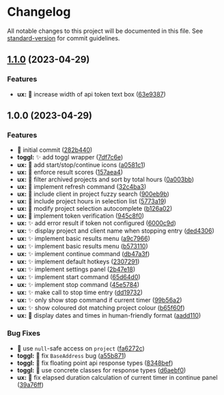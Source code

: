 # Changelog

All notable changes to this project will be documented in this file. See [standard-version](https://github.com/conventional-changelog/standard-version) for commit guidelines.

## [1.1.0](https://github.com/JamesNZL/flow-toggl-plugin/compare/v1.0.0...v1.1.0) (2023-04-29)


### Features

* **ux:** :lipstick: increase width of api token text box ([63e9387](https://github.com/JamesNZL/flow-toggl-plugin/commit/63e938754a8287ce7cd103575f7dc03c055d7686))

## 1.0.0 (2023-04-29)


### Features

* :tada: initial commit ([282b440](https://github.com/JamesNZL/flow-toggl-plugin/commit/282b4401a26060c520ff80b670cab8f762520f99))
* **toggl:** :sparkles: add toggl wrapper ([7df7c6e](https://github.com/JamesNZL/flow-toggl-plugin/commit/7df7c6ebbb141802228559d4738e25f9f94636aa))    
* **ux:** :children_crossing: add start/stop/continue icons ([a0581c1](https://github.com/JamesNZL/flow-toggl-plugin/commit/a0581c1f47b0649955817343cd0c1ef1c16d5278))
* **ux:** :children_crossing: enforce result scores ([157aea4](https://github.com/JamesNZL/flow-toggl-plugin/commit/157aea4caf2a0db2091ef37dd6d7e00f0d113bf0))
* **ux:** :children_crossing: filter archived projects and sort by total hours ([0a003bb](https://github.com/JamesNZL/flow-toggl-plugin/commit/0a003bb3e5e5ddf86a7d7a3550388f8aeff72e57))
* **ux:** :children_crossing: implement refresh command ([32c4ba3](https://github.com/JamesNZL/flow-toggl-plugin/commit/32c4ba3b1056ba34fb58d594eeb8146378c9198c))
* **ux:** :children_crossing: include client in project fuzzy search ([900eb9b](https://github.com/JamesNZL/flow-toggl-plugin/commit/900eb9b4bc92edba3a4f0fd69648f0e67b23d522))
* **ux:** :children_crossing: include project hours in selection list ([5773a19](https://github.com/JamesNZL/flow-toggl-plugin/commit/5773a19c14c9275cb519f5de0fb6d65b5828adf8))
* **ux:** :children_crossing: modify project selection autocomplete ([b126a02](https://github.com/JamesNZL/flow-toggl-plugin/commit/b126a0295239e54106343937a923f47959229027))
* **ux:** :passport_control: implement token verification ([945c8f0](https://github.com/JamesNZL/flow-toggl-plugin/commit/945c8f0180a323cb6dd35f7fb2dc17b53f019895))
* **ux:** :sparkles: add error result if token not configured ([6000c9d](https://github.com/JamesNZL/flow-toggl-plugin/commit/6000c9df66d7f3f3b36a2cf4082613fdf79f2ca2))
* **ux:** :sparkles: display project and client name when stopping entry ([ded4306](https://github.com/JamesNZL/flow-toggl-plugin/commit/ded430668a092c1c8bf85e1c933131c91e3c2201))
* **ux:** :sparkles: implement basic results menu ([a9c7966](https://github.com/JamesNZL/flow-toggl-plugin/commit/a9c79665199f336a22b4d5544baf8201c05e3184))
* **ux:** :sparkles: implement basic results menu ([b573110](https://github.com/JamesNZL/flow-toggl-plugin/commit/b5731101153658c8c0a73b6a8106152b55231063))
* **ux:** :sparkles: implement continue command ([db47a3f](https://github.com/JamesNZL/flow-toggl-plugin/commit/db47a3fcb8fd3266b977a6b69e2b7667be393225))
* **ux:** :sparkles: implement default hotkeys ([2307291](https://github.com/JamesNZL/flow-toggl-plugin/commit/23072913021a6c1feb7ac4c6bbe03439aa692505))
* **ux:** :sparkles: implement settings panel ([2b47e18](https://github.com/JamesNZL/flow-toggl-plugin/commit/2b47e185cf99754cda31f4c403db8a65c926a539))
* **ux:** :sparkles: implement start command ([65d64d0](https://github.com/JamesNZL/flow-toggl-plugin/commit/65d64d00148ce7c67acc49aeee6f605ad3ecba1d)) 
* **ux:** :sparkles: implement stop command ([45e5784](https://github.com/JamesNZL/flow-toggl-plugin/commit/45e57846dd67e5132d3d69375a598ac766213345))  
* **ux:** :sparkles: make call to stop time entry ([dd19732](https://github.com/JamesNZL/flow-toggl-plugin/commit/dd197325b2f0e0316574787f447a17587c282c76))
* **ux:** :sparkles: only show stop command if current timer ([99b56a2](https://github.com/JamesNZL/flow-toggl-plugin/commit/99b56a21774b7d7d9c54701c97fab6e6ee033ae5))
* **ux:** :sparkles: show coloured dot matching project colour ([b65f60f](https://github.com/JamesNZL/flow-toggl-plugin/commit/b65f60f3dafdf04e8b87e34cea2f755d3fe3edfa))
* **ux:** :speech_balloon: display dates and times in human-friendly format ([aadd110](https://github.com/JamesNZL/flow-toggl-plugin/commit/aadd110f4a35f3b359fc52b02f2badd9fab27771))


### Bug Fixes

* :bug: use `null`-safe access on `project` ([fa6272c](https://github.com/JamesNZL/flow-toggl-plugin/commit/fa6272c24d3a59a47facc3c05a8f10602f3714ca))  
* **toggl:** :bug: fix `BaseAddress` bug ([a55b871](https://github.com/JamesNZL/flow-toggl-plugin/commit/a55b871fc39a94850cf8085aef41462577af813a))     
* **toggl:** :bug: fix floating point api response types ([8348bef](https://github.com/JamesNZL/flow-toggl-plugin/commit/8348bef581dc63ad011566774d8e2308ff8161d7))
* **toggl:** :bug: use concrete classes for response types ([d6aebf0](https://github.com/JamesNZL/flow-toggl-plugin/commit/d6aebf0b7947d3837137d0adcfcc8653c38ce257))
* **ux:** :bug: fix elapsed duration calculation of current timer in continue panel ([39a76ff](https://github.com/JamesNZL/flow-toggl-plugin/commit/39a76ff96679a0450c78d622974fa444ec968556))
